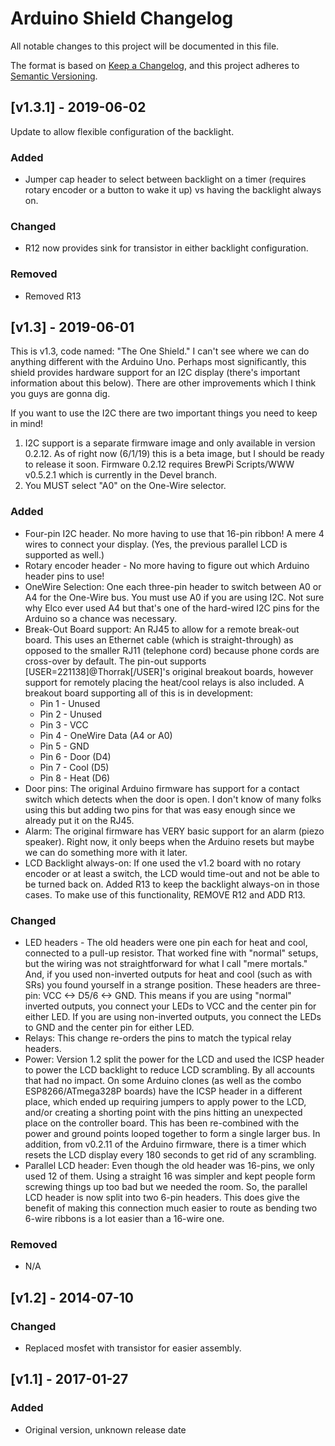 # Arduino Shield Changelog
All notable changes to this project will be documented in this file.

The format is based on [Keep a Changelog](https://keepachangelog.com/en/1.0.0/),
and this project adheres to [Semantic Versioning](https://semver.org/spec/v2.0.0.html).

## [v1.3.1] - 2019-06-02
Update to allow flexible configuration of the backlight.

### Added
  - Jumper cap header to select between backlight on a timer (requires rotary encoder or a button to wake it up) vs having the backlight always on.

### Changed
  - R12 now provides sink for transistor in either backlight configuration.

### Removed
  - Removed R13

## [v1.3] - 2019-06-01
This is v1.3, code named: "The One Shield."  I can't see where we can do anything different with the Arduino Uno.  Perhaps most significantly, this shield provides hardware support for an I2C display (there's important information about this below).  There are other improvements which I think you guys are gonna dig.

If you want to use the I2C there are two important things you need to keep in mind!
1.	I2C support is a separate firmware image and only available in version 0.2.12.  As of right now (6/1/19) this is a beta image, but I should be ready to release it soon.  Firmware 0.2.12 requires BrewPi Scripts/WWW v0.5.2.1 which is currently in the Devel branch.
2.	You MUST select "A0" on the One-Wire selector.

### Added
 - Four-pin I2C header.  No more having to use that 16-pin ribbon!  A mere 4 wires to connect your display. (Yes, the previous parallel LCD is supported as well.)
 - Rotary encoder header - No more having to figure out which Arduino header pins to use!
 - OneWire Selection: One each three-pin header to switch between A0 or A4 for the One-Wire bus.  You must use A0 if you are using I2C.  Not sure why Elco ever used A4 but that's one of the hard-wired I2C pins for the Arduino so a chance was necessary.
 - Break-Out Board support:  An RJ45 to allow for a remote break-out board.  This uses an Ethernet cable (which is straight-through) as opposed to the smaller RJ11 (telephone cord) because phone cords are cross-over by default.  The pin-out supports [USER=221138]@Thorrak[/USER]'s original breakout boards, however support for remotely placing the heat/cool relays is also included.  A breakout board supporting all of this is in development:
   - Pin 1 - Unused
   - Pin 2 - Unused
   - Pin 3 - VCC
   - Pin 4 - OneWire Data (A4 or A0)
   - Pin 5 - GND
   - Pin 6 - Door (D4)
   - Pin 7 - Cool (D5)
   - Pin 8 - Heat (D6)
  - Door pins:  The original Arduino firmware has support for a contact switch which detects when the door is open.  I don't know of many folks using this but adding two pins for that was easy enough since we already put it on the RJ45.
  - Alarm:  The original firmware has VERY basic support for an alarm (piezo speaker).  Right now, it only beeps when the Arduino resets but maybe we can do something more with it later.
  - LCD Backlight always-on:  If one used the v1.2 board with no rotary encoder or at least a switch, the LCD would time-out and not be able to be turned back on.  Added R13 to keep the backlight always-on in those cases.  To make use of this functionality, REMOVE R12 and ADD R13.

### Changed
  - LED headers - The old headers were one pin each for heat and cool, connected to a pull-up resistor.  That worked fine with "normal" setups, but the wiring was not straightforward for what I call "mere mortals." And, if you used non-inverted outputs for heat and cool (such as with SRs) you found yourself in a strange position.  These headers are three-pin: VCC <-> D5/6 <-> GND.  This means if you are using "normal" inverted outputs, you connect your LEDs to VCC and the center pin for either LED.  If you are using non-inverted outputs, you connect the LEDs to GND and the center pin for either LED.
  - Relays: This change re-orders the pins to match the typical relay headers.
  - Power:  Version 1.2 split the power for the LCD and used the ICSP header to power the LCD backlight to reduce LCD scrambling.  By all accounts that had no impact.  On some Arduino clones (as well as the combo ESP8266/ATmega328P boards) have the ICSP header in a different place, which ended up requiring jumpers to apply power to the LCD, and/or creating a shorting point with the pins hitting an unexpected place on the controller board.  This has been re-combined with the power and ground points looped together to form a single larger bus.  In addition, from v0.2.11 of the Arduino firmware, there is a timer which resets the LCD display every 180 seconds to get rid of any scrambling.
  - Parallel LCD header:  Even though the old header was 16-pins, we only used 12 of them.  Using a straight 16 was simpler and kept people form screwing things up too bad but we needed the room.  So, the parallel LCD header is now split into two 6-pin headers.  This does give the benefit of making this connection much easier to route as bending two 6-wire ribbons is a lot easier than a 16-wire one.

### Removed
- N/A

## [v1.2] - 2014-07-10
### Changed
- Replaced mosfet with transistor for easier assembly.

## [v1.1] - 2017-01-27
### Added
- Original version, unknown release date
